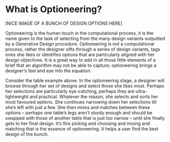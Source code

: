 # What is Optioneering?

[NICE IMAGE OF A BUNCH OF DESIGN OPTIONS HERE] 

Optioneering is the human touch in the computational process, it is the name given to the task of selecting from the many design variants outputted by a Generative Design procedure. Optioneering is not a computational process, rather the designer sifts through a series of design variants, tags ones she likes or identifies options that are particularly aligned with her design objectives. It is a great way to add in all those little elements of a brief that an algorithm may not be able to capture; optioneering brings a designer’s feel and eye into the equation. 

Consider the table example above. In the optioneering stage, a designer will browse through her set of designs and select those she likes most. Perhaps her selections are particularly eye-catching, perhaps they are ultra-lightweight and practical. Whatever the reason, she selects and sorts her most favoured options. She continues narrowing down her selections till she’s left with just a few. She then mixes and matches between these options – perhaps one table’s legs aren’t sturdy enough and should be swapped with those of another table that is just too narrow – until she finally gets to her final design. It’s this picking and choosing and mixing and matching that is the essence of optioneering. It helps a user find the best design of the bunch.
